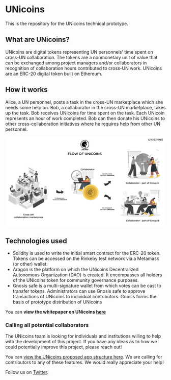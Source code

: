 # UNicoins
This is the repository for the UNicoins technical prototype. 

## What are UNicoins?
UNicoins are digital tokens  representing UN personnels' time spent on cross-UN collaboration. The tokens are a nonmonetary
unit of value that can be exchanged among project managers and/or collaborators in recognition of collaboration hours contributed to cross-UN work.
UNicoins are an ERC-20 digital token built on Ethereum. 

## How it works 
Alice, a UN personnel, posts a task in the cross-UN marketplace which she needs some help on. 
Bob, a collaborator in the cross-UN marketplace, takes up the task. Bob receives UNicoins for time spent on the task. Each UNicoin represents an hour of work completed. Bob can then donate his UNicoins to other cross-collaboration initiatives where he requires help from other UN personnel. 

![diagram explaining how UNicoins flow through the system](https://github.com/UNicoins-Prototype/UNicoins/blob/main/Screen%20Shot%202021-09-08%20at%204.10.23%20PM.png)

## Technologies used
- Solidity is used to write the initial smart contract for the ERC-20 token. Tokens can be accessed on the Rinkeby test network via a Metamask (or other) wallet. 
- Aragon is the platform on which the UNicoins Decentralized Autonomous Organization (DAO) is created. It encompasses all holders of the UNicoins token for community governance purposes. 
- Gnosis safe is a multi-signature wallet from which votes can be cast to transfer tokens. Administrators can use Gnosis safe to approve transactions of UNicoins to individual contributors. Gnosis forms the basis of prototype distribution of UNicoins

You can **view the whitepaper on UNicoins [here](https://drive.google.com/file/d/1T56L0qzoipCpZFGe-abW5BDmDRWV2p9J/view?usp=sharing)**

### Calling all potential collaborators
The UNicoins team is looking for individuals and institutions willing to help with the development of this project. If you have any ideas as to how we could potentially improve this project, please reach out!

You can [view the UNicoins proposed app structure here](https://docs.google.com/spreadsheets/d/1cLsQp2KSmuRWnGgsj4bvzx4Zzxli4-ds/edit?usp=sharing&ouid=103741152089559543137&rtpof=true&sd=true). We are calling for contributors to any of these features. We would really appreciate your help!


Follow us on [Twitter](https://twitter.com/unicoins_un). 


